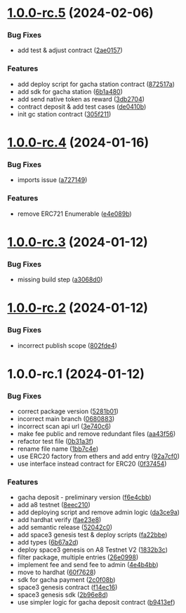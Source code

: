# [1.0.0-rc.5](https://github.com/ancient8-gg/space3-web3/compare/v1.0.0-rc.4...v1.0.0-rc.5) (2024-02-06)


### Bug Fixes

* add test & adjust contract ([2ae0157](https://github.com/ancient8-gg/space3-web3/commit/2ae0157a9da4e9223c0c99811c1df6408d2df5c8))


### Features

* add deploy script for gacha station contract ([872517a](https://github.com/ancient8-gg/space3-web3/commit/872517ac7ec908c2e2f8bb4c62be92966a40083a))
* add sdk for gacha station ([6b1a480](https://github.com/ancient8-gg/space3-web3/commit/6b1a48065cccaa40856adde77d9bc7c960579a26))
* add send native token as reward ([3db2704](https://github.com/ancient8-gg/space3-web3/commit/3db27049e3cfa1a786f858574aa7ac0f673363ea))
* contract deposit & add test cases ([de0410b](https://github.com/ancient8-gg/space3-web3/commit/de0410bcd00fe38b4e1c6bc73430806160fd35aa))
* init gc station contract ([305f211](https://github.com/ancient8-gg/space3-web3/commit/305f2114a239ba1fa8f8a940590637cdc2076369))

# [1.0.0-rc.4](https://github.com/ancient8-gg/space3-web3/compare/v1.0.0-rc.3...v1.0.0-rc.4) (2024-01-16)


### Bug Fixes

* imports issue ([a727149](https://github.com/ancient8-gg/space3-web3/commit/a727149fdcab5a920c94a8a14368206ef7791025))


### Features

* remove ERC721 Enumerable ([e4e089b](https://github.com/ancient8-gg/space3-web3/commit/e4e089b3eda91da17f62b9f39f4c0f293a4ec8e9))

# [1.0.0-rc.3](https://github.com/ancient8-gg/space3-web3/compare/v1.0.0-rc.2...v1.0.0-rc.3) (2024-01-12)


### Bug Fixes

* missing build step ([a3068d0](https://github.com/ancient8-gg/space3-web3/commit/a3068d0f6736f6cffdb24a40d8ccae69ceb225f9))

# [1.0.0-rc.2](https://github.com/ancient8-gg/space3-web3/compare/v1.0.0-rc.1...v1.0.0-rc.2) (2024-01-12)


### Bug Fixes

* incorrect publish scope ([802fde4](https://github.com/ancient8-gg/space3-web3/commit/802fde4c2e8a7220084f57c2eeb9ed32b8ef7f82))

# 1.0.0-rc.1 (2024-01-12)


### Bug Fixes

* correct package version ([5281b01](https://github.com/ancient8-gg/space3-web3/commit/5281b01ee8b5f8e52430fd6ec582ea47026459f1))
* incorrect main branch ([0680883](https://github.com/ancient8-gg/space3-web3/commit/0680883d621c44dce68e4313164084885270461b))
* incorrect scan api url ([3e740c6](https://github.com/ancient8-gg/space3-web3/commit/3e740c60fe9c608d583553bc6c339911381a22d4))
* make fee public and remove redundant files ([aa43f56](https://github.com/ancient8-gg/space3-web3/commit/aa43f5646e090ad8298a6f243eb5ecb135a5a4ff))
* refactor test file ([0b31a3f](https://github.com/ancient8-gg/space3-web3/commit/0b31a3fbc9f860250cc131d1aee1ca772c609a9f))
* rename file name ([1bb7c4e](https://github.com/ancient8-gg/space3-web3/commit/1bb7c4e068342e6b4af0b8a0f226a3f90b5cf534))
* use ERC20 factory from ethers and add entry ([92a7cf0](https://github.com/ancient8-gg/space3-web3/commit/92a7cf036706b427d830b3e9eb3461482ab0b3fc))
* use interface instead contract for ERC20 ([0f37454](https://github.com/ancient8-gg/space3-web3/commit/0f3745455ebe76ab256a998a47905084b3743a45))


### Features

*  gacha deposit  - preliminary version ([f6e4cbb](https://github.com/ancient8-gg/space3-web3/commit/f6e4cbb208013402be6037af46744deceb3aaf8f))
* add a8 testnet ([8eec210](https://github.com/ancient8-gg/space3-web3/commit/8eec2102f515c8814f1efb27034afed64931e001))
* add deploying script and remove admin logic ([da3ce9a](https://github.com/ancient8-gg/space3-web3/commit/da3ce9aaeca377d308d3ae132cbb19e4455d688f))
* add hardhat verify ([fae23e8](https://github.com/ancient8-gg/space3-web3/commit/fae23e8bf4eb5a282b3529e80cc7474c2162fecf))
* add semantic release ([52042c0](https://github.com/ancient8-gg/space3-web3/commit/52042c0e36e1ac98430b07f7531e8156738724f4))
* add space3 genesis test & deploy scripts ([fa22bbe](https://github.com/ancient8-gg/space3-web3/commit/fa22bbea086aa7335a4bbace620c368041cba98c))
* add types ([6b67a2d](https://github.com/ancient8-gg/space3-web3/commit/6b67a2d3692bd6c31646f839e713b03d8b00dfcc))
* deploy space3 genesis on A8 Testnet V2 ([1832b3c](https://github.com/ancient8-gg/space3-web3/commit/1832b3c345d8ce1637340281893168efdaee2c64))
* filter package, multiple entries ([26e0998](https://github.com/ancient8-gg/space3-web3/commit/26e0998e39e6fb8aa38575b4852cec3fe50565bf))
* implement fee and send fee to admin ([4e4b4bb](https://github.com/ancient8-gg/space3-web3/commit/4e4b4bb0852b244619555060f4470c4788324d23))
* move to hardhat ([60f7628](https://github.com/ancient8-gg/space3-web3/commit/60f7628ed0906f47b67ea78361f177db5365feb7))
* sdk for gacha payment ([2c0f08b](https://github.com/ancient8-gg/space3-web3/commit/2c0f08b20e792ae4742d0b03e41a5d6599036eb8))
* space3 genesis contract ([f14ec16](https://github.com/ancient8-gg/space3-web3/commit/f14ec1680b01a67957b07c26296e01d2c6bdd026))
* space3 genesis sdk ([2b96e8d](https://github.com/ancient8-gg/space3-web3/commit/2b96e8daacadedbac4fc6a7c731a112209c60348))
* use simpler logic for gacha deposit contract ([b9413ef](https://github.com/ancient8-gg/space3-web3/commit/b9413ef75bdbb36687a3331c64facaea22f50920))
